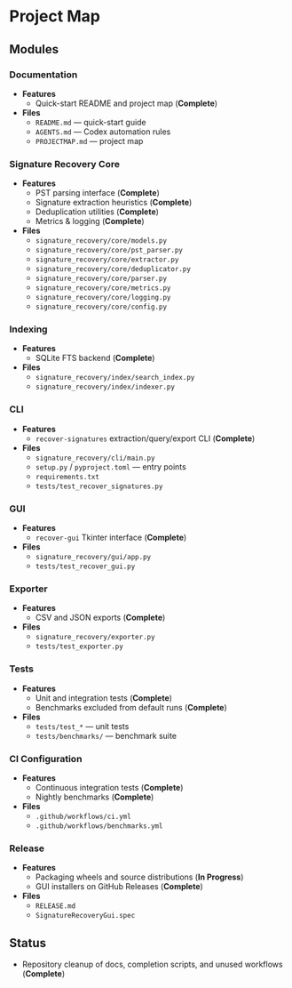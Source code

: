 # Project Map

## Modules

### Documentation
- **Features**
  - Quick-start README and project map (**Complete**)
- **Files**
  - `README.md` — quick-start guide
  - `AGENTS.md` — Codex automation rules
  - `PROJECTMAP.md` — project map

### Signature Recovery Core
- **Features**
  - PST parsing interface (**Complete**)
  - Signature extraction heuristics (**Complete**)
  - Deduplication utilities (**Complete**)
  - Metrics & logging (**Complete**)
- **Files**
  - `signature_recovery/core/models.py`
  - `signature_recovery/core/pst_parser.py`
  - `signature_recovery/core/extractor.py`
  - `signature_recovery/core/deduplicator.py`
  - `signature_recovery/core/parser.py`
  - `signature_recovery/core/metrics.py`
  - `signature_recovery/core/logging.py`
  - `signature_recovery/core/config.py`

### Indexing
- **Features**
  - SQLite FTS backend (**Complete**)
- **Files**
  - `signature_recovery/index/search_index.py`
  - `signature_recovery/index/indexer.py`

### CLI
- **Features**
  - `recover-signatures` extraction/query/export CLI (**Complete**)
- **Files**
  - `signature_recovery/cli/main.py`
  - `setup.py` / `pyproject.toml` — entry points
  - `requirements.txt`
  - `tests/test_recover_signatures.py`

### GUI
- **Features**
  - `recover-gui` Tkinter interface (**Complete**)
- **Files**
  - `signature_recovery/gui/app.py`
  - `tests/test_recover_gui.py`

### Exporter
- **Features**
  - CSV and JSON exports (**Complete**)
- **Files**
  - `signature_recovery/exporter.py`
  - `tests/test_exporter.py`

### Tests
- **Features**
  - Unit and integration tests (**Complete**)
  - Benchmarks excluded from default runs (**Complete**)
- **Files**
  - `tests/test_*` — unit tests
  - `tests/benchmarks/` — benchmark suite

### CI Configuration
- **Features**
  - Continuous integration tests (**Complete**)
  - Nightly benchmarks (**Complete**)
- **Files**
  - `.github/workflows/ci.yml`
  - `.github/workflows/benchmarks.yml`

### Release
- **Features**
  - Packaging wheels and source distributions (**In Progress**)
  - GUI installers on GitHub Releases (**Complete**)
- **Files**
  - `RELEASE.md`
  - `SignatureRecoveryGui.spec`

## Status

- Repository cleanup of docs, completion scripts, and unused workflows (**Complete**)
